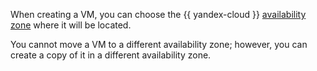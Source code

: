 When creating a VM, you can choose the {{ yandex-cloud }} [availability zone](../../overview/concepts/geo-scope.md) where it will be located.

You cannot move a VM to a different availability zone; however, you can create a copy of it in a different availability zone.
